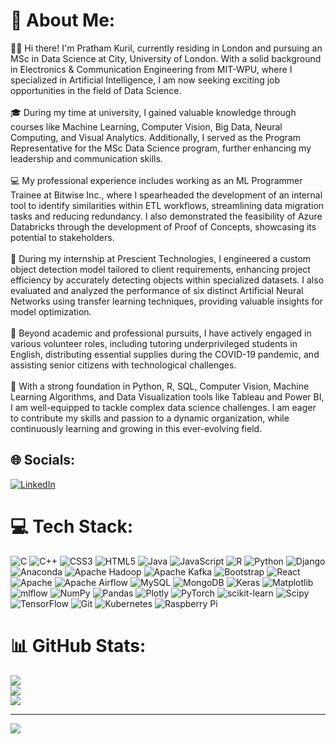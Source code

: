 # 💫 About Me:
👋🏽 Hi there! I'm Pratham Kuril, currently residing in London and pursuing an MSc in Data Science at City, University of London. With a solid background in Electronics & Communication Engineering from MIT-WPU, where I specialized in Artificial Intelligence, I am now seeking exciting job opportunities in the field of Data Science.<br><br>🎓 During my time at university, I gained valuable knowledge through courses like Machine Learning, Computer Vision, Big Data, Neural Computing, and Visual Analytics. Additionally, I served as the Program Representative for the MSc Data Science program, further enhancing my leadership and communication skills.<br><br>💻 My professional experience includes working as an ML Programmer Trainee at Bitwise Inc., where I spearheaded the development of an internal tool to identify similarities within ETL workflows, streamlining data migration tasks and reducing redundancy. I also demonstrated the feasibility of Azure Databricks through the development of Proof of Concepts, showcasing its potential to stakeholders.<br><br>👀 During my internship at Prescient Technologies, I engineered a custom object detection model tailored to client requirements, enhancing project efficiency by accurately detecting objects within specialized datasets. I also evaluated and analyzed the performance of six distinct Artificial Neural Networks using transfer learning techniques, providing valuable insights for model optimization.<br><br>🌱 Beyond academic and professional pursuits, I have actively engaged in various volunteer roles, including tutoring underprivileged students in English, distributing essential supplies during the COVID-19 pandemic, and assisting senior citizens with technological challenges.<br><br>💼 With a strong foundation in Python, R, SQL, Computer Vision, Machine Learning Algorithms, and Data Visualization tools like Tableau and Power BI, I am well-equipped to tackle complex data science challenges. I am eager to contribute my skills and passion to a dynamic organization, while continuously learning and growing in this ever-evolving field.<br>


## 🌐 Socials:
[![LinkedIn](https://img.shields.io/badge/LinkedIn-%230077B5.svg?logo=linkedin&logoColor=white)](https://linkedin.com/in/https://www.linkedin.com/in/pratham-kuril/) 

# 💻 Tech Stack:
![C](https://img.shields.io/badge/c-%2300599C.svg?style=for-the-badge&logo=c&logoColor=white) ![C++](https://img.shields.io/badge/c++-%2300599C.svg?style=for-the-badge&logo=c%2B%2B&logoColor=white) ![CSS3](https://img.shields.io/badge/css3-%231572B6.svg?style=for-the-badge&logo=css3&logoColor=white) ![HTML5](https://img.shields.io/badge/html5-%23E34F26.svg?style=for-the-badge&logo=html5&logoColor=white) ![Java](https://img.shields.io/badge/java-%23ED8B00.svg?style=for-the-badge&logo=openjdk&logoColor=white) ![JavaScript](https://img.shields.io/badge/javascript-%23323330.svg?style=for-the-badge&logo=javascript&logoColor=%23F7DF1E) ![R](https://img.shields.io/badge/r-%23276DC3.svg?style=for-the-badge&logo=r&logoColor=white) ![Python](https://img.shields.io/badge/python-3670A0?style=for-the-badge&logo=python&logoColor=ffdd54) ![Django](https://img.shields.io/badge/django-%23092E20.svg?style=for-the-badge&logo=django&logoColor=white) ![Anaconda](https://img.shields.io/badge/Anaconda-%2344A833.svg?style=for-the-badge&logo=anaconda&logoColor=white) ![Apache Hadoop](https://img.shields.io/badge/Apache%20Hadoop-66CCFF?style=for-the-badge&logo=apachehadoop&logoColor=black) ![Apache Kafka](https://img.shields.io/badge/Apache%20Kafka-000?style=for-the-badge&logo=apachekafka) ![Bootstrap](https://img.shields.io/badge/bootstrap-%238511FA.svg?style=for-the-badge&logo=bootstrap&logoColor=white) ![React](https://img.shields.io/badge/react-%2320232a.svg?style=for-the-badge&logo=react&logoColor=%2361DAFB) ![Apache](https://img.shields.io/badge/apache-%23D42029.svg?style=for-the-badge&logo=apache&logoColor=white) ![Apache Airflow](https://img.shields.io/badge/Apache%20Airflow-017CEE?style=for-the-badge&logo=Apache%20Airflow&logoColor=white) ![MySQL](https://img.shields.io/badge/mysql-4479A1.svg?style=for-the-badge&logo=mysql&logoColor=white) ![MongoDB](https://img.shields.io/badge/MongoDB-%234ea94b.svg?style=for-the-badge&logo=mongodb&logoColor=white) ![Keras](https://img.shields.io/badge/Keras-%23D00000.svg?style=for-the-badge&logo=Keras&logoColor=white) ![Matplotlib](https://img.shields.io/badge/Matplotlib-%23ffffff.svg?style=for-the-badge&logo=Matplotlib&logoColor=black) ![mlflow](https://img.shields.io/badge/mlflow-%23d9ead3.svg?style=for-the-badge&logo=numpy&logoColor=blue) ![NumPy](https://img.shields.io/badge/numpy-%23013243.svg?style=for-the-badge&logo=numpy&logoColor=white) ![Pandas](https://img.shields.io/badge/pandas-%23150458.svg?style=for-the-badge&logo=pandas&logoColor=white) ![Plotly](https://img.shields.io/badge/Plotly-%233F4F75.svg?style=for-the-badge&logo=plotly&logoColor=white) ![PyTorch](https://img.shields.io/badge/PyTorch-%23EE4C2C.svg?style=for-the-badge&logo=PyTorch&logoColor=white) ![scikit-learn](https://img.shields.io/badge/scikit--learn-%23F7931E.svg?style=for-the-badge&logo=scikit-learn&logoColor=white) ![Scipy](https://img.shields.io/badge/SciPy-%230C55A5.svg?style=for-the-badge&logo=scipy&logoColor=%white) ![TensorFlow](https://img.shields.io/badge/TensorFlow-%23FF6F00.svg?style=for-the-badge&logo=TensorFlow&logoColor=white) ![Git](https://img.shields.io/badge/git-%23F05033.svg?style=for-the-badge&logo=git&logoColor=white) ![Kubernetes](https://img.shields.io/badge/kubernetes-%23326ce5.svg?style=for-the-badge&logo=kubernetes&logoColor=white) ![Raspberry Pi](https://img.shields.io/badge/-RaspberryPi-C51A4A?style=for-the-badge&logo=Raspberry-Pi)
# 📊 GitHub Stats:
![](https://github-readme-stats.vercel.app/api?username=prathamkuril&theme=dark&hide_border=true&include_all_commits=false&count_private=true)<br/>
![](https://github-readme-streak-stats.herokuapp.com/?user=prathamkuril&theme=dark&hide_border=true)<br/>
![](https://github-readme-stats.vercel.app/api/top-langs/?username=prathamkuril&theme=dark&hide_border=true&include_all_commits=false&count_private=true&layout=compact)

---
[![](https://visitcount.itsvg.in/api?id=prathamkuril&icon=0&color=0)](https://visitcount.itsvg.in)

<!-- Proudly created with GPRM ( https://gprm.itsvg.in ) -->
